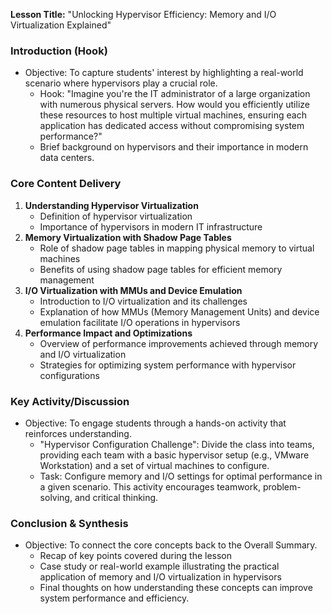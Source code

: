 **Lesson Title:** "Unlocking Hypervisor Efficiency: Memory and I/O Virtualization Explained"

### Introduction (Hook)

*   Objective: To capture students' interest by highlighting a real-world scenario where hypervisors play a crucial role.
    *   Hook: "Imagine you're the IT administrator of a large organization with numerous physical servers. How would you efficiently utilize these resources to host multiple virtual machines, ensuring each application has dedicated access without compromising system performance?"
    *   Brief background on hypervisors and their importance in modern data centers.

### Core Content Delivery

1.  **Understanding Hypervisor Virtualization**
    *   Definition of hypervisor virtualization
    *   Importance of hypervisors in modern IT infrastructure
2.  **Memory Virtualization with Shadow Page Tables**
    *   Role of shadow page tables in mapping physical memory to virtual machines
    *   Benefits of using shadow page tables for efficient memory management
3.  **I/O Virtualization with MMUs and Device Emulation**
    *   Introduction to I/O virtualization and its challenges
    *   Explanation of how MMUs (Memory Management Units) and device emulation facilitate I/O operations in hypervisors
4.  **Performance Impact and Optimizations**
    *   Overview of performance improvements achieved through memory and I/O virtualization
    *   Strategies for optimizing system performance with hypervisor configurations

### Key Activity/Discussion

*   Objective: To engage students through a hands-on activity that reinforces understanding.
    *   "Hypervisor Configuration Challenge": Divide the class into teams, providing each team with a basic hypervisor setup (e.g., VMware Workstation) and a set of virtual machines to configure.
    *   Task: Configure memory and I/O settings for optimal performance in a given scenario. This activity encourages teamwork, problem-solving, and critical thinking.

### Conclusion & Synthesis

*   Objective: To connect the core concepts back to the Overall Summary.
    *   Recap of key points covered during the lesson
    *   Case study or real-world example illustrating the practical application of memory and I/O virtualization in hypervisors
    *   Final thoughts on how understanding these concepts can improve system performance and efficiency.